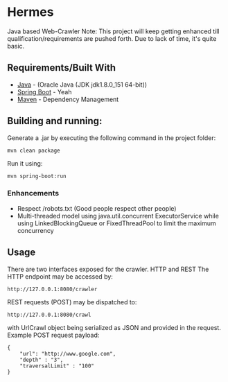 # Hermes
Java based Web-Crawler
Note: This project will keep getting enhanced till qualification/requirements are pushed forth. Due to lack of time, it's quite basic.

## Requirements/Built With
* [Java](http://https://java.com/download/) - (Oracle Java (JDK jdk1.8.0_151 64-bit))
* [Spring Boot](http://spring.io) - Yeah
* [Maven](https://maven.apache.org/) - Dependency Management

## Building and running:
Generate a .jar by executing the following command in the project folder:

```mvn clean package```

Run it using:

```mvn spring-boot:run```

### Enhancements
* Respect /robots.txt (Good people respect other people)
* Multi-threaded model using java.util.concurrent ExecutorService while using LinkedBlockingQueue or FixedThreadPool to limit the maximum concurrency

## Usage
There are two interfaces exposed for the crawler. HTTP and REST
The HTTP endpoint may be accessed by:

```http://127.0.0.1:8080/crawler```

REST requests (POST) may be dispatched to:

```http://127.0.0.1:8080/crawl```

with UrlCrawl object being serialized as JSON and provided in the request.
Example POST request payload:
```
{
	"url": "http://www.google.com",
	"depth" : "3",
	"traversalLimit" : "100"
}
```
